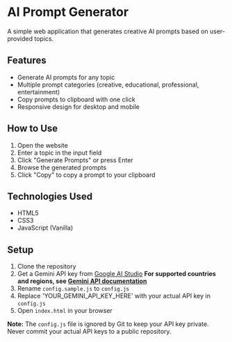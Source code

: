# AI Prompt Generator

A simple web application that generates creative AI prompts based on user-provided topics.

## Features

- Generate AI prompts for any topic
- Multiple prompt categories (creative, educational, professional, entertainment)
- Copy prompts to clipboard with one click
- Responsive design for desktop and mobile

## How to Use

1. Open the website
2. Enter a topic in the input field
3. Click "Generate Prompts" or press Enter
4. Browse the generated prompts
5. Click "Copy" to copy a prompt to your clipboard

## Technologies Used

- HTML5
- CSS3
- JavaScript (Vanilla)


## Setup

1. Clone the repository
2. Get a Gemini API key from [Google AI Studio](https://makersuite.google.com/)
**For supported countries and regions, see [Gemini API documentation](https://ai.google.dev/gemini-api/docs/available-regions)**
3. Rename `config.sample.js` to `config.js`
4. Replace 'YOUR_GEMINI_API_KEY_HERE' with your actual API key in `config.js`
5. Open `index.html` in your browser

**Note:** The `config.js` file is ignored by Git to keep your API key private. Never commit your actual API keys to a public repository.